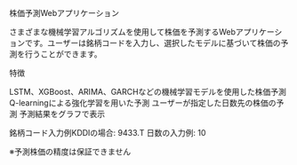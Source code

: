 株価予測Webアプリケーション

さまざまな機械学習アルゴリズムを使用して株価を予測するWebアプリケーションです。ユーザーは銘柄コードを入力し、選択したモデルに基づいて株価の予測を行うことができます。

特徴

LSTM、XGBoost、ARIMA、GARCHなどの機械学習モデルを使用した株価予測
Q-learningによる強化学習を用いた予測
ユーザーが指定した日数先の株価の予測
予測結果をグラフで表示

銘柄コード入力例KDDIの場合:  9433.T
日数の入力例:              10



※予測株価の精度は保証できません
